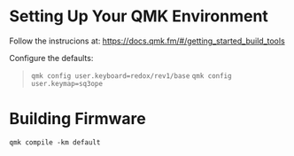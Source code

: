 # Setting Up Your QMK Environment

Follow the instrucions at: https://docs.qmk.fm/#/getting_started_build_tools

Configure the defaults:
> `qmk config user.keyboard=redox/rev1/base`
> `qmk config user.keymap=sq3ope`

# Building Firmware

`qmk compile -km default`
